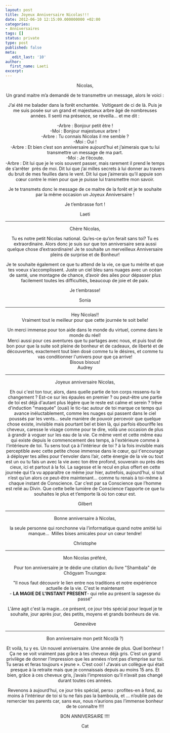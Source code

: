 ```yaml
---
layout: post
title: Joyeux Anniversaire Nicolas!!!
date: 2012-06-10 12:15:09.000000000 +02:00
categories:
- Anniversaires
tags: []
status: private
type: post
published: false
meta:
  _edit_last: '10'
author:
  first_name: Laeti
excerpt:
---
```

<p align="center">Nicolas,</p>
<p align="center">Un grand maitre m’a demandé de te transmettre un message, alors le voici :</p>
<p align="center">J’ai été me balader dans la forêt enchantée.  Voltigeant de ci de là. Puis je me suis posée sur un grand et majestueux arbre âgé de nombreuses années. Il senti ma présence, se réveilla… et me dit :</p>
<p align="center">-Arbre : Bonjour petit être !<br />
-Moi : Bonjour majestueux arbre !<br />
-Arbre : Tu connais Nicolas il me semble ?<br />
-Moi : Oui !<br />
-Arbre : Et bien c’est son anniversaire aujourd’hui et j’aimerais que tu lui transmettre un message de ma part.<br />
-Moi : Je t’écoute.<br />
-Arbre : Dit lui que je le vois souvent passer, mais rarement il prend le temps de s’arrêter  près de moi. Dit lui que j’ai milles secrets à lui donner au travers du bruit de mes feuilles dans le vent. Dit lui que j’aimerais qu’il appuie son cœur contre le mien pour que je puisse lui transmettre mon savoir.</p>
<p align="center">Je te transmets donc le message de ce maitre de la forêt et je te souhaite par la même occasion un Joyeux Anniversaire !</p>
<p align="center">Je t’embrasse fort !</p>
<p align="center">Laeti</p>
<hr />
<p align="center">Chère Nicolas,</p>
<p align="center">Tu es notre petit Nicolas national. Qu’es-ce qu’on ferait sans toi? Tu es extraordinaire. Alors donc je suis sur que ton anniversaire sera aussi quelque chose d’extraordinaire! Je te souhaite un merveilleux Anniversaire pleins de surprise et de Bonheur!</p>
<p align="center">Je te souhaite également ce que tu attend de la vie, ce que tu mérite et que tes voeux s’accomplissent. Juste un ciel bleu sans nuages avec un océan de santé, une montagne de chance, d’avoir des ailes pour dépasser plus facilement toutes les difficultiés, beaucoup de joie et de paix.</p>
<p align="center">Je t’embrasse!</p>
<p align="center">Sonia</p>
<hr />
<p style="text-align: center;">Hey Nicolas!!<br />
Vraiment tout le meilleur pour que cette journée te soit belle!</p>
<div style="text-align: center;">Un merci immense pour ton aide dans le monde du virtuel, comme dans le monde du réel!</div>
<div style="text-align: center;"></div>
<div style="text-align: center;">Merci aussi pour ces aventures que tu partages avec nous, et puis tout de bon pour que la suite soit pleine de bonheur et de cadeaux, de liberté et de découvertes, exactement tout bien dosé comme tu le désires, et comme tu vas conditionner l'univers pour que ça arrive!</div>
<div style="text-align: center;"></div>
<div style="text-align: center;">Bisous bisous!</div>
<div style="text-align: center;"></div>
<div style="text-align: center;">Audrey</div>
<hr />
<p style="text-align: center;">Joyeux anniversaire Nicolas,</p>
<p style="text-align: center;">Eh oui c'est ton tour, alors, dans quelle partie de ton corps ressens-tu le changement ? Est-ce sur les épaules en premier ? ou peut-être une partie de toi est déjà d'autant plus légère que le reste est calme et serein ? trêve d'induction "masquée" (ouai) le tic-tac autour de toi marque ce temps qui avance inéluctablement, comme les nuages qui passent dans le ciel poussés par les vents... seule manière de pouvoir percevoir que quelque chose existe, invisible mais pourtant bel et bien là, qui parfois ébouriffe les cheveux, caresse le visage comme pour te dire, voilà une occasion de plus à grandir à voguer sur les eau de la vie. Ce même vent et cette même eau qui existe depuis le commencement des temps, à l'extérieure comme à l'intérieure de toi. Tu sens tout ça à l'intérieur de toi ? à la fois invisible mais perceptible avec cette petite chose immense dans le cœur, qui t'encourage à déployer tes ailles pour t'envoler dans l’air, cette énergie de la vie ou tout est un ou tu fais un avec la vie avec ton être profond, souverain ou près des cieux, ici et partout à la foi. La sagesse et le recul en plus offert en cette journée qui t’a vu apparaître ce même jour hier, autrefois, aujourd’hui, si tout n’est qu’un alors ce peut-être maintenant… comme tu renais à toi-même à chaque instant de Conscience. Car c’est par sa Conscience que l’homme est relié au Divin. Que cette belle lumière de Conscience t’apporte ce que tu souhaites le plus et t’emporte là où ton cœur est.</p>
<p style="text-align: center;">Gilbert</p>
<hr />
<p style="text-align: center;">Bonne anniversaire à Nicolas,</p>
<p style="text-align: center;"> la seule personne qui ronchonne via l’informatique quand notre amitié lui manque...  Milles bises amicales pour un cœur tendre!</p>
<p style="text-align: center;">Christophe</p>
<hr />
<p style="text-align: center;">Mon Nicolas préféré,</p>
<p style="text-align: center;">Pour ton anniversaire je te dédie une citation du livre "Shambala" de Chögyam Truungpa:</p>
<p style="text-align: center;">"Il nous faut découvrir le lien entre nos traditions et notre expérience actuelle de la vie. C'est le maintenant<br />
- <strong>LA MAGIE DE L'INSTANT PRESENT</strong>- qui relie au présent la sagesse du passé"</p>
<p style="text-align: center;">L'âme agit c'est la magie...ce présent, ce jour très spécial pour lequel je te souhaite, jour après jour, des petits, moyens et grands bonheurs de vie.</p>
<p style="text-align: center;">Geneviève</p>
<hr />
<p style="text-align: center;">Bon anniversaire mon petit Nico(là ?)</p>
<p style="text-align: center;">Et voilà, tu y es. Un nouvel anniversaire. Une année de plus. Quel bonheur ! Ça ne se voit vraiment pas grâce à tes cheveux déjà gris. C’est un grand privilège de donner l’impression que les années n’ont pas d’emprise sur toi. Tu seras et feras toujours « jeune ». C’est cool ! J’avais un collègue qui était presque à la retraite mais que je connaissais depuis au moins 15 ans. Et bien, grâce à ces cheveux gris, j’avais l’impression qu’il n’avait pas changé durant toutes ces années.</p>
<p style="text-align: center;">Revenons à aujourd’hui, ce jour très spécial, perso : profites-en à fond, au moins à l’intérieur de toi si tu ne fais pas la bamboula, et … n’oublie pas de remercier tes parents car, sans eux, nous n’aurions pas l’immense bonheur de te connaître !!!!</p>
<p style="text-align: center;">BON ANNIVERSAIRE !!!!</p>
<p style="text-align: center;">Cat</p>
